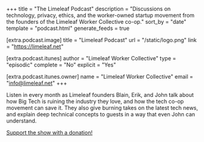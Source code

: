 +++
title = "The Limeleaf Podcast"
description = "Discussions on technology, privacy, ethics, and the worker-owned startup movement from the founders of the Limeleaf Worker Collective co-op."
sort_by = "date"
template = "podcast.html"
generate_feeds = true

[extra.podcast.image]
title = "Limeleaf Podcast"
url = "/static/logo.png"
link = "https://limeleaf.net"

[extra.podcast.itunes]
author = "Limeleaf Worker Collective"
type = "episodic"
complete = "No"
explicit = "Yes"

[extra.podcast.itunes.owner]
name = "Limeleaf Worker Collective"
email = "info@limeleaf.net"
+++

Listen in every month as Limeleaf founders Blain, Erik, and John talk about how Big Tech is ruining the industry they love, and how the tech co-op movement can save it. They also give burning takes on the latest tech news, and explain deep technical concepts to guests in a way that even John can understand.

[Support the show with a donation!](https://opencollective.com/limeleaf)